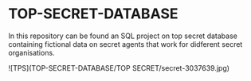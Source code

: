 # TOP-SECRET-DATABASE
In this repository can be found an SQL project on top secret database containing fictional data on secret agents that work for didferent secret organisations. 

![TPS](TOP-SECRET-DATABASE/TOP SECRET/secret-3037639.jpg)
